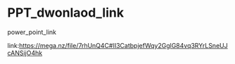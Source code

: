 # PPT_dwonlaod_link
power_point_link


link:https://mega.nz/file/7rhUnQ4C#II3CatbpjefWqy2GglG84vq3RYrLSneUJcANSijO4hk
